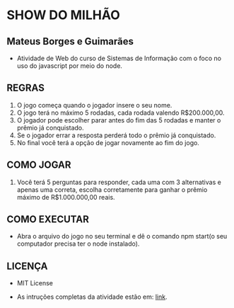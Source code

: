 # SHOW DO MILHÃO

## Mateus Borges e Guimarães
- Atividade de Web do curso de Sistemas de Informação com o foco no uso do javascript por meio do node.
  
## REGRAS

1. O jogo começa quando o jogador insere o seu nome.
2. O jogo terá no máximo 5 rodadas, cada rodada valendo R$200.000,00.
3. O jogador pode escolher parar antes do fim das 5 rodadas e manter o prêmio já conquistado.
4. Se o jogador errar a resposta  perderá todo o prêmio já conquistado.
5. No final você terá a opção de jogar novamente ao fim do jogo.
   
## COMO JOGAR

1. Você terá 5 perguntas para responder, cada uma com 3 alternativas e apenas uma correta, escolha corretamente para ganhar o prêmio máximo de R$1.000.000,00 reais.

## COMO EXECUTAR
- Abra o arquivo do jogo no seu terminal e dê o comando npm start(o seu computador precisa ter o node instalado).

## LICENÇA 
- MIT License

- As intruções completas da atividade estão em: [link](https://arthurporto.notion.site/arthurporto/WEBS-e91650829c954e00a5d1a9d24a95884a?p=85ce39acdbc94b40b655500967648114&pm=c).
